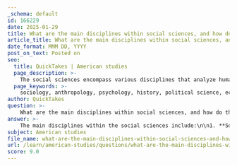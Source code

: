 ```yaml
---
_schema: default
id: 166229
date: 2025-01-29
title: What are the main disciplines within social sciences, and how do they contribute to understanding society?
article_title: What are the main disciplines within social sciences, and how do they contribute to understanding society?
date_format: MMM DD, YYYY
post_on_text: Posted on
seo:
  title: QuickTakes | American studies
  page_description: >-
    The social sciences encompass various disciplines that analyze human behavior and society, including sociology, anthropology, psychology, history, political science, economics, and geography, each contributing unique insights to understanding social phenomena and informing policy decisions.
  page_keywords: >-
    sociology, anthropology, psychology, history, political science, economics, geography, social change, human behavior, cultural variations, governance, resource allocation, spatial aspects, policy-making, social structures, societal well-being, social institutions, inequality, impact of technology
author: QuickTakes
question: >-
    What are the main disciplines within social sciences, and how do they contribute to understanding society?
answer: >-
    The main disciplines within the social sciences include:\n\n1. **Sociology**: This field studies the development, structure, and functioning of human society. Sociologists analyze social institutions, relationships, and patterns of behavior, often focusing on issues such as social change, inequality, and the impact of technology on society.\n\n2. **Anthropology**: Anthropology explores human cultures, societies, and their development over time. It encompasses various subfields, including cultural anthropology, which examines cultural variations among humans, and archaeological anthropology, which studies past human societies through material remains.\n\n3. **Psychology**: This discipline investigates the human mind and behavior, exploring mental processes, emotions, and social interactions. Psychologists study individual and group behavior, contributing to our understanding of how people think, feel, and act in different contexts.\n\n4. **History**: Historians study past events, societies, and cultures to understand how they shape the present and influence the future. They analyze historical documents and evidence to construct narratives about human experiences and societal changes over time.\n\n5. **Political Science**: This field examines systems of governance, political behavior, and political theory. Political scientists analyze the structure and function of government institutions, the role of political parties, and the impact of public policies on society.\n\n6. **Economics**: Economics studies the production, distribution, and consumption of goods and services. Economists analyze how individuals and societies allocate resources, make decisions, and respond to incentives, contributing to our understanding of market dynamics and economic behavior.\n\n7. **Geography**: Human geography focuses on the spatial aspects of human existence, including how people interact with their environment and how cultural, economic, and political processes shape landscapes.\n\nThese disciplines contribute to understanding society by providing diverse perspectives and methodologies for analyzing human behavior and social structures. They help us comprehend complex social phenomena, identify patterns and trends, and inform policy-making and social interventions. For example, sociologists might study the impact of social media on communication patterns, while psychologists might explore the effects of stress on mental health, both of which can lead to insights that improve societal well-being.
subject: American studies
file_name: what-are-the-main-disciplines-within-social-sciences-and-how-do-they-contribute-to-understanding-society.md
url: /learn/american-studies/questions/what-are-the-main-disciplines-within-social-sciences-and-how-do-they-contribute-to-understanding-society
score: 9.0
---
```


&nbsp;